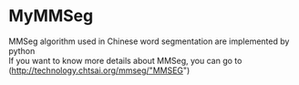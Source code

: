 # MyMMSeg
MMSeg algorithm used in Chinese word segmentation are implemented by python</br>
If you want to know more details about MMSeg, you can go to </br>
(http://technology.chtsai.org/mmseg/"MMSEG")
